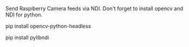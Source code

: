 Send Raspiberry Camera feeds via NDI.
Don't forget to install opencv and NDI for python.

pip install opencv-python-headless

pip install pylibndi
